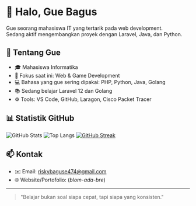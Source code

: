# 👋 Halo, Gue Bagus

Gue seorang mahasiswa IT yang tertarik pada web development.  
Sedang aktif mengembangkan proyek dengan Laravel, Java, dan Python.

## 🚀 Tentang Gue
- 🎓 Mahasiswa Informatika
- 🧠 Fokus saat ini: Web & Game Development 
- 💻 Bahasa yang gue sering dipakai: PHP, Python, Java, Golang
- 📚 Sedang belajar Laravel 12 dan Golang
- ⚙️ Tools: VS Code, GitHub, Laragon, Cisco Packet Tracer

## 📊 Statistik GitHub

![GitHub Stats](https://github-readme-stats.vercel.app/api?username=riskybaguse&show_icons=true&theme=tokyonight)
![Top Langs](https://github-readme-stats.vercel.app/api/top-langs/?username=riskybaguse&layout=compact&theme=tokyonight)
[![GitHub Streak](https://streak-stats.demolab.com/?user=riskybaguse&theme=tokyonight)](https://git.io/streak-stats)

## 📫 Kontak
- ✉️ Email: riskybaguse474@gmail.com
- 🌐 Website/Portofolio: (_blom-ada-bre_)

---

> "Belajar bukan soal siapa cepat, tapi siapa yang konsisten."

